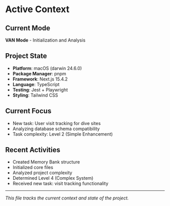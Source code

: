 # Active Context

## Current Mode
**VAN Mode** - Initialization and Analysis

## Project State
- **Platform**: macOS (darwin 24.6.0)
- **Package Manager**: pnpm
- **Framework**: Next.js 15.4.2
- **Language**: TypeScript
- **Testing**: Jest + Playwright
- **Styling**: Tailwind CSS

## Current Focus
- New task: User visit tracking for dive sites
- Analyzing database schema compatibility
- Task complexity: Level 2 (Simple Enhancement)

## Recent Activities
- Created Memory Bank structure
- Initialized core files
- Analyzed project complexity
- Determined Level 4 (Complex System)
- Received new task: visit tracking functionality

---
*This file tracks the current context and state of the project.*
